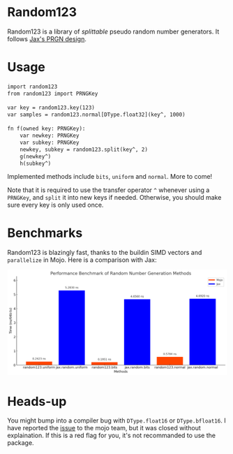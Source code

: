 # Random123

Random123 is a library of *splittable* pseudo random number generators. It follows [Jax's PRGN design](https://jax.readthedocs.io/en/latest/jep/263-prng.html).

# Usage

```mojo
import random123
from random123 import PRNGKey

var key = random123.key(123)
var samples = random123.normal[DType.float32](key^, 1000)

fn f(owned key: PRNGKey):
    var newkey: PRNGKey
    var subkey: PRNGKey
    newkey, subkey = random123.split(key^, 2)
    g(newkey^)
    h(subkey^)
```

Implemented methods include `bits`, `uniform` and `normal`. More to come!

Note that it is required to use the transfer operator `^` whenever using a `PRNGKey`, and `split` it into new keys if needed.
Otherwise, you should make sure every key is only used once.

# Benchmarks

Random123 is blazingly fast, thanks to the buildin SIMD vectors and `parallelize` in Mojo.
Here is a comparison with Jax:

![Benchmark Results](./benchmark_chart.png)


# Heads-up

You might bump into a compiler bug with `DType.float16` or `DType.bfloat16`. 
I have reported the [issue](https://github.com/modularml/mojo/issues/3073#issue) to the mojo team, but it was closed without explaination. If this is a red flag for you, it's not recommanded to use the package.